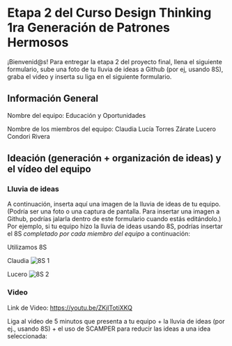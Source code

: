 # Etapa 2 del Curso Design Thinking 1ra Generación de Patrones Hermosos

¡Bienvenid@s!
Para entregar la etapa 2 del proyecto final, llena el siguiente formulario, sube una foto de tu lluvia de ideas a Github (por ej, usando 8S), graba el video y inserta su liga en el siguiente formulario.

## Información General

Nombre del equipo: Educación y Oportunidades

Nombre de los miembros del equipo: Claudia Lucía Torres Zárate Lucero Condori Rivera

## Ideación (generación + organización de ideas) y el vídeo del equipo



### Lluvia de ideas

A continuación, inserta aquí una imagen de la lluvia de ideas de tu equipo.
(Podría ser una foto o una captura de pantalla. Para insertar una imagen a Github, podrías jalarla dentro de este formulario cuando estás editándolo.)
Por ejemplo, si tu equipo hizo la lluvia de ideas usando 8S, podrías insertar el 8S _completado por cada miembro del equipo_ a continuación:

Utilizamos 8S

Claudia
![8S 1](https://user-images.githubusercontent.com/28910027/234741240-3abf9502-4de7-4370-8f8f-a2d65803eabb.png)

Lucero 
![8S 2](https://user-images.githubusercontent.com/28910027/234748226-c74f6ad8-2ecc-400a-a37c-aa7ef33ee9ad.png)




### Video
Link de Video: https://youtu.be/ZKjlTotiXKQ

Liga al video de 5 minutos que presenta a tu equipo + la lluvia de ideas (por ej., usando 8S) + el uso de SCAMPER para reducir las ideas a una idea seleccionada:
